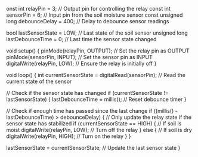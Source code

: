 onst int relayPin = 3; // Output pin for controlling the relay
const int sensorPin = 6; // Input pin from the soil moisture sensor
const unsigned long debounceDelay = 400; // Delay to debounce sensor readings

bool lastSensorState = LOW; // Last state of the soil sensor
unsigned long lastDebounceTime = 0; // Last time the sensor state changed

void setup() {
  pinMode(relayPin, OUTPUT); // Set the relay pin as OUTPUT
  pinMode(sensorPin, INPUT); // Set the sensor pin as INPUT
  digitalWrite(relayPin, LOW); // Ensure the relay is initially off
}

void loop() {
  int currentSensorState = digitalRead(sensorPin); // Read the current state of the sensor

  // Check if the sensor state has changed
  if (currentSensorState != lastSensorState) {
    lastDebounceTime = millis(); // Reset debounce timer
  }

  // Check if enough time has passed since the last change
  if ((millis() - lastDebounceTime) > debounceDelay) {
    // Only update the relay state if the sensor state has stabilized
    if (currentSensorState == HIGH) { // If soil is moist
      digitalWrite(relayPin, LOW); // Turn off the relay
    } else { // If soil is dry
      digitalWrite(relayPin, HIGH); // Turn on the relay
    }
  }

  lastSensorState = currentSensorState; // Update the last sensor state
}
